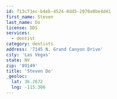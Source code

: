 ```yaml
---
id: f13c71ec-b4eb-4524-8dd5-2070a0be4d41
first_name: Steven
last_name: Do
license: DDS
services:
  - dentist
category: dentists
address: '7145 N. Grand Canyon Drive'
city: 'Las Vegas'
state: NV
zip: '89149'
title: 'Steven Do'
_geoloc:
  lat: 36.2672
  lng: -115.306
---
```

